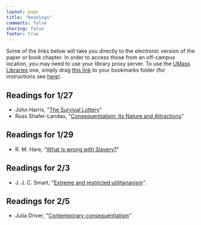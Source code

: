 ```yaml
---
layout: page
title: "Readings"
comments: false
sharing: false
footer: true
---
```


Some of the links below will take you directly to the electronic version of the paper or book chapter. In order to access those from an off-campus location, you may need to use your library proxy server. To use the [UMass Libraries](http://www.library.umass.edu) one, simply drag [this link][1] to your bookmarks folder (for instructions see [here](http://consequently.org/news/2005/03/12/university_library_proxy_bookmarklet/)). 



[1]: javascript:void(location.href='http://'+location.host+'.silk.library.umass.edu'+location.pathname+location.search)

## Readings for 1/27

- John Harris, "[The Survival Lottery](http://www.jstor.org/stable/3749647)"
- Russ Shafer-Landau, "[Consequentialism: Its Nature and Attractions](https://moodle.umass.edu/pluginfile.php/620322/mod_resource/content/1/Landau.Consequentialism.Its.Nature.and.Attractions.pdf)"

## Readings for 1/29

- R&#46; M&#46; Hare, "[What is wrong with Slavery?](http://www.jstor.org/stable/2264930)" 

## Readings for 2/3

- J. J. C. Smart, "[Extreme and restricted utilitarianism](http://www.jstor.org/stable/2216786)".

## Readings for 2/5

- Julia Driver, "[Contemporary consequentialism](https://moodle.umass.edu/pluginfile.php/623627/mod_resource/content/1/Driver.Contemporary.Consequentialism.pdf)"